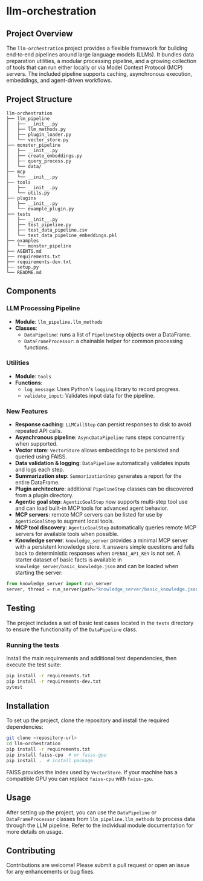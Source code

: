 # llm-orchestration

## Project Overview
The `llm-orchestration` project provides a flexible framework for building end‑to‑end pipelines around large language models (LLMs). It bundles data preparation utilities, a modular processing pipeline, and a growing collection of tools that can run either locally or via Model Context Protocol (MCP) servers. The included pipeline supports caching, asynchronous execution, embeddings, and agent-driven workflows.

## Project Structure
```
llm-orchestration
├── llm_pipeline
│   ├── __init__.py
│   ├── llm_methods.py
│   ├── plugin_loader.py
│   └── vector_store.py
├── monster_pipeline
│   ├── __init__.py
│   ├── create_embeddings.py
│   ├── query_process.py
│   └── data/
├── mcp
│   └── __init__.py
├── tools
│   ├── __init__.py
│   └── utils.py
├── plugins
│   ├── __init__.py
│   └── example_plugin.py
├── tests
│   ├── __init__.py
│   ├── test_pipeline.py
│   ├── test_data_pipeline.csv
│   └── test_data_pipeline_embeddings.pkl
├── examples
│   └── monster_pipeline
├── AGENTS.md
├── requirements.txt
├── requirements-dev.txt
├── setup.py
└── README.md
```

## Components


### LLM Processing Pipeline
- **Module**: `llm_pipeline.llm_methods`
- **Classes**:
  - `DataPipeline`: runs a list of `PipelineStep` objects over a DataFrame.
  - `DataFrameProcessor`: a chainable helper for common processing functions.

### Utilities
- **Module**: `tools`
- **Functions**:
  - `log_message`: Uses Python's ``logging`` library to record progress.
  - `validate_input`: Validates input data for the pipeline.

### New Features
- **Response caching**: `LLMCallStep` can persist responses to disk to avoid repeated API calls.
- **Asynchronous pipeline**: `AsyncDataPipeline` runs steps concurrently when supported.
- **Vector store**: `VectorStore` allows embeddings to be persisted and queried using FAISS.
- **Data validation & logging**: `DataPipeline` automatically validates inputs and logs each step.
- **Summarization step**: `SummarizationStep` generates a report for the entire DataFrame.
- **Plugin architecture**: additional `PipelineStep` classes can be discovered from a plugin directory.
- **Agentic goal step**: `AgenticGoalStep` now supports multi-step tool use and can load built-in MCP tools for advanced agent behavior.
- **MCP servers**: remote MCP servers can be listed for use by `AgenticGoalStep` to augment local tools.
- **MCP tool discovery**: `AgenticGoalStep` automatically queries remote MCP servers for available tools when possible.
- **Knowledge server**: `knowledge_server` provides a minimal MCP server with a
  persistent knowledge store. It answers simple questions and falls back to
  deterministic responses when `OPENAI_API_KEY` is not set. A starter dataset of
  basic facts is available in `knowledge_server/basic_knowledge.json` and can be
  loaded when starting the server:

```python
from knowledge_server import run_server
server, thread = run_server(path="knowledge_server/basic_knowledge.json")
```

## Testing
The project includes a set of basic test cases located in the `tests` directory to ensure the functionality of the `DataPipeline` class.

### Running the tests
Install the main requirements and additional test dependencies, then execute the test suite:

```bash
pip install -r requirements.txt
pip install -r requirements-dev.txt
pytest
```

## Installation
To set up the project, clone the repository and install the required dependencies:

```bash
git clone <repository-url>
cd llm-orchestration
pip install -r requirements.txt
pip install faiss-cpu  # or faiss-gpu
pip install .  # install package
```

FAISS provides the index used by `VectorStore`. If your machine has a compatible GPU you can
replace `faiss-cpu` with `faiss-gpu`.

## Usage
After setting up the project, you can use the `DataPipeline` or `DataFrameProcessor` classes from `llm_pipeline.llm_methods` to process data through the LLM pipeline. Refer to the individual module documentation for more details on usage.

## Contributing
Contributions are welcome! Please submit a pull request or open an issue for any enhancements or bug fixes.
